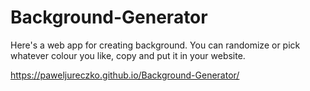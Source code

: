 # Background-Generator
Here's a web app for creating background. You can randomize or pick whatever colour you like, copy and put it in your website.


https://paweljureczko.github.io/Background-Generator/

